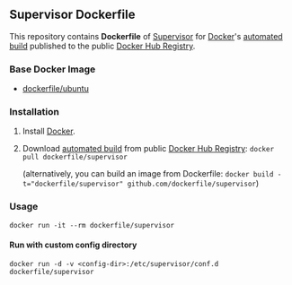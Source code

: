## Supervisor Dockerfile


This repository contains **Dockerfile** of [Supervisor](http://supervisord.org/) for [Docker](https://www.docker.com/)'s [automated build](https://registry.hub.docker.com/u/dockerfile/supervisor/) published to the public [Docker Hub Registry](https://registry.hub.docker.com/).


### Base Docker Image

* [dockerfile/ubuntu](http://dockerfile.github.io/#/ubuntu)


### Installation

1. Install [Docker](https://www.docker.com/).

2. Download [automated build](https://registry.hub.docker.com/u/dockerfile/supervisor/) from public [Docker Hub Registry](https://registry.hub.docker.com/): `docker pull dockerfile/supervisor`

   (alternatively, you can build an image from Dockerfile: `docker build -t="dockerfile/supervisor" github.com/dockerfile/supervisor`)


### Usage

    docker run -it --rm dockerfile/supervisor

#### Run with custom config directory

    docker run -d -v <config-dir>:/etc/supervisor/conf.d dockerfile/supervisor
